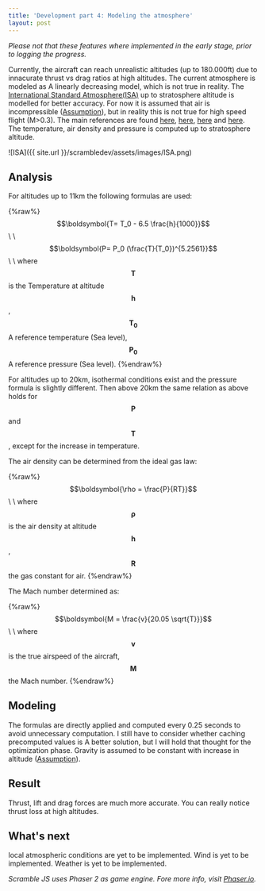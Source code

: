 ```yaml
---
title: 'Development part 4: Modeling the atmosphere'
layout: post
---
```


*Please not that these features where implemented in the early stage, prior to  logging the progress.*

Currently, the aircraft can reach unrealistic altitudes (up to 180.000ft) due to innacurate thrust vs drag ratios at high altitudes. The current atmosphere is modeled as A linearly decreasing model, which is not true in reality. The [International Standard Atmosphere(ISA)](https://en.wikipedia.org/wiki/International_Standard_Atmosphere) up to stratosphere altitude is modelled for better accuracy. For now it is assumed that air is incompressible ([Assumption]()), but in reality this is not true for high speed flight (M>0.3). The main references are found [here](http://www.wxaviation.com/ISAweb-2.pdf),  [here](https://www.grc.nasa.gov/www/k-12/airplane/atmosmet.html), [here](http://s6.aeromech.usyd.edu.au/aerodynamics/index.php/sample-page/properties-of-the-atmosphere/variation-with-altitude/) and [here](http://nptel.ac.in/courses/112103021/module2/lec6/1.html).  The temperature, air density and pressure is computed up to stratosphere altitude.

![ISA]({{ site.url }}/scrambledev/assets/images/ISA.png)

## Analysis

For altitudes up to 11km the following formulas are used:

{%raw%}
$$\boldsymbol{T= T_0 - 6.5 \frac{h}{1000}}$$\\
\\
$$\boldsymbol{P= P_0  (\frac{T}{T_0})^{5.2561}}$$\\
\\
where $$\boldsymbol{T}$$ is the Temperature at altitude $$\boldsymbol{h}$$, $$\boldsymbol{T_0}$$ A reference temperature (Sea level), $$\boldsymbol{P_0}$$ A reference pressure (Sea level).
{%endraw%}

For altitudes up to 20km, isothermal conditions exist and the pressure formula is slightly different. Then above 20km the same relation as above holds for $$\boldsymbol{P}$$ and $$\boldsymbol{T}$$, except for the increase in temperature.

The air density can be determined from the ideal gas law:

{%raw%}
$$\boldsymbol{\rho = \frac{P}{RT}}$$\\
\\
where $$\boldsymbol{\rho}$$ is the air density at altitude $$\boldsymbol{h}$$, $$\boldsymbol{R}$$ the gas constant for air.
{%endraw%}

The Mach number determined as:

{%raw%}
$$\boldsymbol{M = \frac{v}{20.05 \sqrt{T}}}$$\\
\\
where $$\boldsymbol{v}$$ is the true airspeed of the aircraft, $$\boldsymbol{M}$$ the Mach number.
{%endraw%}

## Modeling

The formulas are directly applied and computed every 0.25 seconds to avoid unnecessary computation. I still have to consider  whether caching precomputed values is A better solution, but I will hold that thought for the optimization phase. Gravity is assumed to be constant with increase in altitude ([Assumption]()). 

## Result

Thrust, lift and drag forces are much more accurate. You can really notice thrust loss at high altitudes. 

## What's next

local atmospheric conditions are yet to be implemented. Wind is yet to be implemented. Weather is yet to be implemented.


*Scramble JS uses Phaser 2 as game engine. Fore more info, visit [Phaser.io](http://www.phaser.io).*
